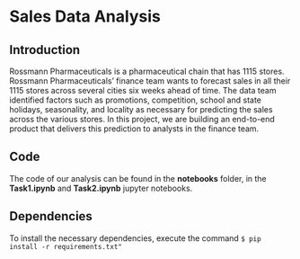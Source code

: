 # Sales Data Analysis
## Introduction
Rossmann Pharmaceuticals is a pharmaceutical chain that has 1115 stores.
Rossmann Pharmaceuticals’ finance team wants to forecast sales in all their 1115 stores across several cities six weeks ahead of time.
The data team identified factors such as promotions, competition, school and state holidays, seasonality, and locality as necessary for predicting the sales across the various stores.
In this project, we are building an end-to-end product that delivers this prediction to analysts in the finance team.
## Code
The code of our analysis can be found in the **notebooks** folder, in the **Task1.ipynb** and **Task2.ipynb** jupyter notebooks.
## Dependencies
To install the necessary dependencies, execute the command 
```$ pip install -r requirements.txt"```
